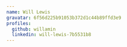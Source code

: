 ```yaml
---
name: Will Lewis
gravatar: 6f56d225b91053b372d1c44b89ffd3e9
profiles:
  github: willamin
  linkedin: will-lewis-7b5531b8
---
```

